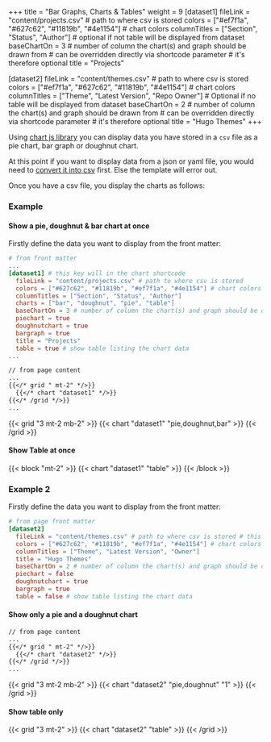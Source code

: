 +++
title = "Bar Graphs, Charts & Tables"
weight = 9
[dataset1]
  fileLink = "content/projects.csv" # path to where csv is stored
  colors = ["#ef7f1a", "#627c62", "#11819b", "#4e1154"] # chart colors
  columnTitles = ["Section", "Status", "Author"] # optional if not table will be displayed from dataset
  baseChartOn = 3 # number of column the chart(s) and graph should be drawn from # can be overridden directly via shortcode parameter # it's therefore optional
  title = "Projects"

[dataset2]
  fileLink = "content/themes.csv" # path to where csv is stored
  colors = ["#ef7f1a", "#627c62", "#11819b", "#4e1154"] # chart colors
  columnTitles = ["Theme", "Latest Version", "Repo Owner"] # Optional if no table will be displayed from dataset
  baseChartOn = 2 # number of column the chart(s) and graph should be drawn from # can be overridden directly via shortcode parameter # it's therefore optional
  title = "Hugo Themes"
+++

Using [chart js library](https://www.chartjs.org/) you can display data you have stored in a `csv` file as a pie chart, bar graph or doughnut chart.

At this point if you want to display data from a json or yaml file, you would need to [convert it into csv](http://convertcsv.com/json-to-csv.htm) first. Else the template will error out.

Once you have a csv file, you display the charts as follows:

### Example
#### __Show a pie, doughnut & bar chart at once__

Firstly define the data you want to display from the front matter:

```toml
# from front matter
...
[dataset1] # this key will in the chart shortcode
  fileLink = "content/projects.csv" # path to where csv is stored
  colors = ["#627c62", "#11819b", "#ef7f1a", "#4e1154"] # chart colors
  columnTitles = ["Section", "Status", "Author"]
  charts = ["bar", "doughnut", "pie", "table"]
  baseChartOn = 3 # number of column the chart(s) and graph should be drawn from
  piechart = true
  doughnutchart = true
  bargraph = true
  title = "Projects"
  table = true # show table listing the chart data
...
```

```markdown
// from page content
...
{{</* grid " mt-2" */>}}
  {{</* chart "dataset1" */>}}
{{</* /grid */>}}
...
```

{{< grid "3 mt-2 mb-2" >}}
  {{< chart "dataset1" "pie,doughnut,bar" >}}
{{< /grid >}}

#### __Show Table at once__

{{< block "mt-2" >}}
  {{< chart "dataset1" "table" >}}
{{< /block >}}

### Example 2

Firstly define the data you want to display from the front matter:

```toml
# from page front matter
[dataset2]
  fileLink = "content/themes.csv" # path to where csv is stored # this key will in the chart shortcode
  colors = ["#627c62", "#11819b", "#ef7f1a", "#4e1154"] # chart colors
  columnTitles = ["Theme", "Latest Version", "Owner"]
  title = "Hugo Themes"
  baseChartOn = 2 # number of column the chart(s) and graph should be drawn from
  piechart = false
  doughnutchart = true
  bargraph = true
  table = false # show table listing the chart data
```

#### __Show only a pie and a doughnut chart__

```markdown
// from page content
...
{{</* grid " mt-2" */>}}
  {{</* chart "dataset2" */>}}
{{</* /grid */>}}
...
```

{{< grid "3 mt-2 mb-2" >}}
  {{< chart "dataset2" "pie,doughnut" "1" >}}
{{< /grid >}}

#### Show table only

{{< grid "3 mt-2" >}}
  {{< chart "dataset2" "table" >}}
{{< /grid >}}